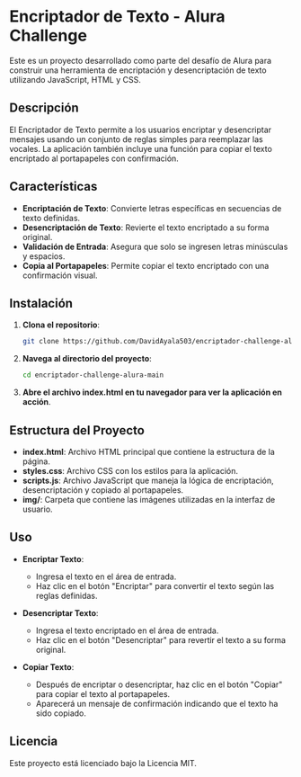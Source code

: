 # Encriptador de Texto - Alura Challenge

Este es un proyecto desarrollado como parte del desafío de Alura para construir una herramienta de encriptación y desencriptación de texto utilizando JavaScript, HTML y CSS.

## Descripción

El Encriptador de Texto permite a los usuarios encriptar y desencriptar mensajes usando un conjunto de reglas simples para reemplazar las vocales. La aplicación también incluye una función para copiar el texto encriptado al portapapeles con confirmación.

## Características

- **Encriptación de Texto**: Convierte letras específicas en secuencias de texto definidas.
- **Desencriptación de Texto**: Revierte el texto encriptado a su forma original.
- **Validación de Entrada**: Asegura que solo se ingresen letras minúsculas y espacios.
- **Copia al Portapapeles**: Permite copiar el texto encriptado con una confirmación visual.

## Instalación

1. **Clona el repositorio**:
    ```bash
    git clone https://github.com/DavidAyala503/encriptador-challenge-alura-main.git
    ```
2. **Navega al directorio del proyecto**:
    ```bash
    cd encriptador-challenge-alura-main
    ```
3. **Abre el archivo index.html en tu navegador para ver la aplicación en acción**.

## Estructura del Proyecto

- **index.html**: Archivo HTML principal que contiene la estructura de la página.
- **styles.css**: Archivo CSS con los estilos para la aplicación.
- **scripts.js**: Archivo JavaScript que maneja la lógica de encriptación, desencriptación y copiado al portapapeles.
- **img/**: Carpeta que contiene las imágenes utilizadas en la interfaz de usuario.

## Uso

- **Encriptar Texto**:
    - Ingresa el texto en el área de entrada.
    - Haz clic en el botón "Encriptar" para convertir el texto según las reglas definidas.

- **Desencriptar Texto**:
    - Ingresa el texto encriptado en el área de entrada.
    - Haz clic en el botón "Desencriptar" para revertir el texto a su forma original.

- **Copiar Texto**:
    - Después de encriptar o desencriptar, haz clic en el botón "Copiar" para copiar el texto al portapapeles.
    - Aparecerá un mensaje de confirmación indicando que el texto ha sido copiado.

## Licencia

Este proyecto está licenciado bajo la Licencia MIT.
